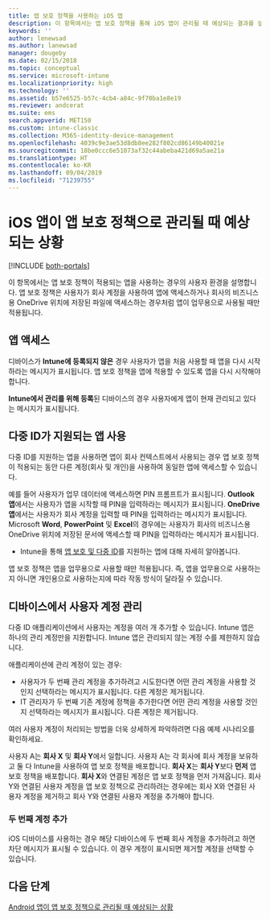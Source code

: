 ```yaml
---
title: 앱 보호 정책을 사용하는 iOS 앱
description: 이 항목에서는 앱 보호 정책을 통해 iOS 앱이 관리될 때 예상되는 결과를 설명합니다.
keywords: ''
author: lenewsad
ms.author: lanewsad
manager: dougeby
ms.date: 02/15/2018
ms.topic: conceptual
ms.service: microsoft-intune
ms.localizationpriority: high
ms.technology: ''
ms.assetid: b57e6525-b57c-4cb4-a84c-9f70ba1e8e19
ms.reviewer: andcerat
ms.suite: ems
search.appverid: MET150
ms.custom: intune-classic
ms.collection: M365-identity-device-management
ms.openlocfilehash: 4039c9e3ae53d8db8ee282f802cd86149b40021e
ms.sourcegitcommit: 18be0ccc6e51073af32c44abeba421d69a5ae21a
ms.translationtype: HT
ms.contentlocale: ko-KR
ms.lasthandoff: 09/04/2019
ms.locfileid: "71239755"
---
```

# <a name="what-to-expect-when-your-ios-app-is-managed-by-app-protection-policies"></a>iOS 앱이 앱 보호 정책으로 관리될 때 예상되는 상황

[!INCLUDE [both-portals](./includes/note-for-both-portals.md)]

 이 항목에서는 앱 보호 정책이 적용되는 앱을 사용하는 경우의 사용자 환경을 설명합니다. 앱 보호 정책은 사용자가 회사 계정을 사용하여 앱에 액세스하거나 회사의 비즈니스용 OneDrive 위치에 저장된 파일에 액세스하는 경우처럼 앱이 업무용으로 사용될 때만 적용됩니다.

## <a name="access-apps"></a>앱 액세스

디바이스가 **Intune에 등록되지 않은** 경우 사용자가 앱을 처음 사용할 때 앱을 다시 시작하라는 메시지가 표시됩니다. 앱 보호 정책을 앱에 적용할 수 있도록 앱을 다시 시작해야 합니다.

<!--- The following screenshot from the Skype app illustrates this restart request: --->


<!---  ![Screenshot of the iOS device showing PIN prompt](../media/appmanagement/iOS_AppPINPrompt.png) --->

**Intune에서 관리를 위해 등록**된 디바이스의 경우 사용자에게 앱이 현재 관리되고 있다는 메시지가 표시됩니다.

## <a name="use-apps-with-multi-identity-support"></a>다중 ID가 지원되는 앱 사용

다중 ID를 지원하는 앱을 사용하면 앱이 회사 컨텍스트에서 사용되는 경우 앱 보호 정책이 적용되는 동안 다른 계정(회사 및 개인)을 사용하여 동일한 앱에 액세스할 수 있습니다.  

예를 들어 사용자가 업무 데이터에 액세스하면 PIN 프롬프트가 표시됩니다. **Outlook 앱**에서는 사용자가 앱을 시작할 때 PIN을 입력하라는 메시지가 표시됩니다. **OneDrive 앱**에서는 사용자가 회사 계정을 입력할 때 PIN을 입력하라는 메시지가 표시됩니다.  Microsoft **Word**, **PowerPoint** 및 **Excel**의 경우에는 사용자가 회사의 비즈니스용 OneDrive 위치에 저장된 문서에 액세스할 때 PIN을 입력하라는 메시지가 표시됩니다.

- Intune을 통해 [앱 보호 및 다중 ID](https://www.microsoft.com/cloud-platform/microsoft-intune-apps)를 지원하는 앱에 대해 자세히 알아봅니다.

앱 보호 정책은 앱을 업무용으로 사용할 때만 적용됩니다. 즉, 앱을 업무용으로 사용하는지 아니면 개인용으로 사용하는지에 따라 작동 방식이 달라질 수 있습니다.

## <a name="manage-user-accounts-on-the-device"></a>디바이스에서 사용자 계정 관리

다중 ID 애플리케이션에서 사용자는 계정을 여러 개 추가할 수 있습니다.  Intune 앱은 하나의 관리 계정만을 지원합니다.  Intune 앱은 관리되지 않는 계정 수를 제한하지 않습니다.

애플리케이션에 관리 계정이 있는 경우:
* 사용자가 두 번째 관리 계정을 추가하려고 시도한다면 어떤 관리 계정을 사용할 것인지 선택하라는 메시지가 표시됩니다.  다른 계정은 제거됩니다.
* IT 관리자가 두 번째 기존 계정에 정책을 추가한다면 어떤 관리 계정을 사용할 것인지 선택하라는 메시지가 표시됩니다.  다른 계정은 제거됩니다.

여러 사용자 계정이 처리되는 방법을 더욱 상세하게 파악하려면 다음 예제 시나리오를 확인하세요.

사용자 A는 **회사 X** 및 **회사 Y**에서 일합니다. 사용자 A는 각 회사에 회사 계정을 보유하고 둘 다 Intune을 사용하여 앱 보호 정책을 배포합니다. **회사 X**는 **회사 Y**보다 **먼저** 앱 보호 정책을 배포합니다. **회사 X**와 연결된 계정은 앱 보호 정책을 먼저 가져옵니다. 회사 Y와 연결된 사용자 계정을 앱 보호 정책으로 관리하려는 경우에는 회사 X와 연결된 사용자 계정을 제거하고 회사 Y와 연결된 사용자 계정을 추가해야 합니다.

### <a name="add-a-second-account"></a>두 번째 계정 추가

iOS 디바이스를 사용하는 경우 해당 디바이스에 두 번째 회사 계정을 추가하려고 하면 차단 메시지가 표시될 수 있습니다. 이 경우 계정이 표시되면 제거할 계정을 선택할 수 있습니다.

## <a name="next-steps"></a>다음 단계
[Android 앱이 앱 보호 정책으로 관리될 때 예상되는 상황](end-user-mam-apps-android.md)
